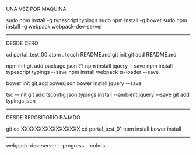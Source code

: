 
UNA VEZ POR MÁQUINA

sudo npm install -g typescript typings
sudo npm install -g bower
sudo npm install -g webpack webpack-dev-server

-------------------------------

DESDE CERO

cd portal_test_00
atom .
touch README.md
git init
git add README.md

npm init
git add package.json
?? npm install jquery --save
npm install typescript typings --save
npm install webpack ts-loader --save

bower init
git add bower.json
bower install jquery --save

tsc --init
git add tsconfig.json
typings install --ambient jquery --save
git add typings.json


--------------------------------

DESDE REPOSITORIO BAJADO

git co XXXXXXXXXXXXXXXXX
cd portal_test_01
npm install
bower install

--------------------------------

webpack-dev-server --progress --colors
